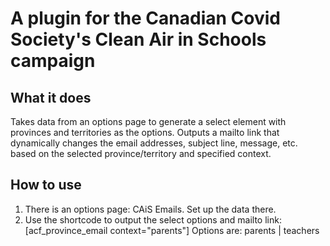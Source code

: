 # A plugin for the Canadian Covid Society's Clean Air in Schools campaign

## What it does
Takes data from an options page to generate a select element with provinces and territories as the options.
Outputs a mailto link that dynamically changes the email addresses, subject line, message, etc. based on the selected province/territory and specified context.

## How to use

1. There is an options page: CAiS Emails. Set up the data there.
2. Use the shortcode to output the select options and mailto link: [acf_province_email context="parents"]
Options are: parents | teachers 
